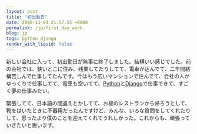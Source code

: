 ```yaml
---
layout: post
title: "初出勤日"
date: 2008-11-04 21:57:55 +0000
permalink: /jp/first_day_work
blog: jp
tags: python django
render_with_liquid: false
---
```


<p>新しい会社に入って、初出勤日が無事に終了しました。結構いい感じでした。前の会社では、狭いとこに住み、残業してたりしてて、電車が込んでて、二年間結構苦しんで仕事してたんです。今はもう広いマンションで住んでて、会社の人がゆっくりで仕事してて、電車も空いてて、<a href="http://www.python.org/" title="Python">Python</a>と<a href="http://www.djangoproject.com/" title="Django">Django</a>で仕事できて、すごく夢の仕事みたい。</p>
<p>緊張してて、日本語の間違えとかしてて、お昼のレストランから帰ろうとして、靴をはいたときに不器用だったんですけど、みんな、いろな質問をしてくれたりして、思ったより僕のことを迎えてくれてうれしかった。これからも、頑張っていきたいと思います。</p>
